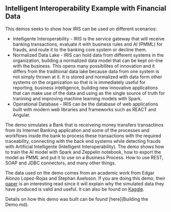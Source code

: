 ## Intelligent Interoperability Example with Financial Data

This demos seeks to show how IRIS can be used on different scenarios:
* Intelligente Interoperability - IRIS is the service gateway that will receive banking transactions,
evaluate it with business rules and AI (PMML) for frauds, and route it to the banking core system or
decline them.
* Normalized Data Lake - IRIS can hold data from different systems in the organization, building a normalized 
data model that can be kept on-line with the business. This opens many possibilites of innovation and it differs from the traditional data lake because data from one system is not simply thrown at it. It is stored and normalized with data form other systems on the organization so that is is immediately useful for reporting, business intelligence, building new innovative applications that can make use of the data and using as the single source of truth for tranining and improving machine learning models with Spark.
* Operational Database - IRIS can be the database of web applications built with modern web libraries and frameworks such as REACT and Angular.

The demo simulates a Bank that is receiveing money transfers transactinos from its Internet Banking application and some of the processes and workflows inside the bank to process these transactions with the required traceability, connecting with the back end systems while detecting frauds with Artificial Intelligente (Intelligent Interoperability). The demo shows how to train the AI model with Spark and Zeppelin notebook, how to export the model as PMML and put it to use on a Business Process. How to use REST, SOAP and JDBC connectors, and many other things.

The data used on the demo comes from an academic work from Edgar Alonzo Lopez-Rojas and Stephan Axelsson. If you are doing this demo, their [paper](BankSim) is an interesting read since it will explain why the simulated data they have produced is valid and useful. It can also be found on [Kaggle](Kaggle). 

Details on how this demo was built can be found [here](Building the Demo.md).

[BankSim]: https://www.researchgate.net/publication/265736405_BankSim_A_Bank_Payment_Simulation_for_Fraud_Detection_Research

[Kaggle]: https://www.kaggle.com/ntnu-testimon/banksim1